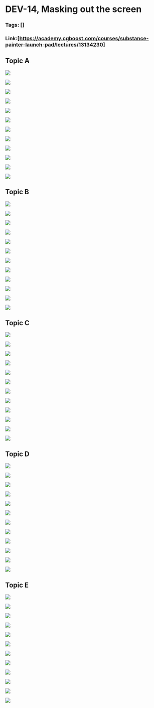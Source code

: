 # DEV-14, Masking out the screen
### Tags: []
### Link:[<https://academy.cgboost.com/courses/substance-painter-launch-pad/lectures/13134230>]

## Topic A
![](../images/DEV-14/DEV-14-A1.png)

![](../images/DEV-14/DEV-14-A2.png)

![](../images/DEV-14/DEV-14-A3.png)

![](../images/DEV-14/DEV-14-A4.png)

![](../images/DEV-14/DEV-14-A5.png)

![](../images/DEV-14/DEV-14-A6.png)

![](../images/DEV-14/DEV-14-A7.png)

![](../images/DEV-14/DEV-14-A8.png)

![](../images/DEV-14/DEV-14-A9.png)

![](../images/DEV-14/DEV-14-A10.png)

![](../images/DEV-14/DEV-14-A11.png)

![](../images/DEV-14/DEV-14-A12.png)

## Topic B
![](../images/DEV-14/DEV-14-B1.png)

![](../images/DEV-14/DEV-14-B2.png)

![](../images/DEV-14/DEV-14-B3.png)

![](../images/DEV-14/DEV-14-B4.png)

![](../images/DEV-14/DEV-14-B5.png)

![](../images/DEV-14/DEV-14-B6.png)

![](../images/DEV-14/DEV-14-B7.png)

![](../images/DEV-14/DEV-14-B8.png)

![](../images/DEV-14/DEV-14-B9.png)

![](../images/DEV-14/DEV-14-B10.png)

![](../images/DEV-14/DEV-14-B11.png)

![](../images/DEV-14/DEV-14-B12.png)

## Topic C
![](../images/DEV-14/DEV-14-C1.png)

![](../images/DEV-14/DEV-14-C2.png)

![](../images/DEV-14/DEV-14-C3.png)

![](../images/DEV-14/DEV-14-C4.png)

![](../images/DEV-14/DEV-14-C5.png)

![](../images/DEV-14/DEV-14-C6.png)

![](../images/DEV-14/DEV-14-C7.png)

![](../images/DEV-14/DEV-14-C8.png)

![](../images/DEV-14/DEV-14-C9.png)

![](../images/DEV-14/DEV-14-C10.png)

![](../images/DEV-14/DEV-14-C11.png)

![](../images/DEV-14/DEV-14-C12.png)

## Topic D
![](../images/DEV-14/DEV-14-D1.png)

![](../images/DEV-14/DEV-14-D2.png)

![](../images/DEV-14/DEV-14-D3.png)

![](../images/DEV-14/DEV-14-D4.png)

![](../images/DEV-14/DEV-14-D5.png)

![](../images/DEV-14/DEV-14-D6.png)

![](../images/DEV-14/DEV-14-D7.png)

![](../images/DEV-14/DEV-14-D8.png)

![](../images/DEV-14/DEV-14-D9.png)

![](../images/DEV-14/DEV-14-D10.png)

![](../images/DEV-14/DEV-14-D11.png)

![](../images/DEV-14/DEV-14-D12.png)

## Topic E
![](../images/DEV-14/DEV-14-E1.png)

![](../images/DEV-14/DEV-14-E2.png)

![](../images/DEV-14/DEV-14-E3.png)

![](../images/DEV-14/DEV-14-E4.png)

![](../images/DEV-14/DEV-14-E5.png)

![](../images/DEV-14/DEV-14-E6.png)

![](../images/DEV-14/DEV-14-E7.png)

![](../images/DEV-14/DEV-14-E8.png)

![](../images/DEV-14/DEV-14-E9.png)

![](../images/DEV-14/DEV-14-E10.png)

![](../images/DEV-14/DEV-14-E11.png)

![](../images/DEV-14/DEV-14-E12.png)


